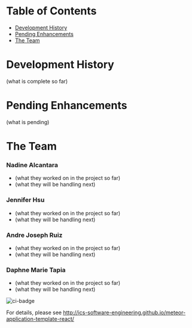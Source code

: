 # Table of Contents
* [Development History](#development-history)
* [Pending Enhancements](#pending-enhancements)
* [The Team](#the-team)

# Development History
(what is complete so far)

# Pending Enhancements
(what is pending)

# The Team
### Nadine Alcantara
* (what they worked on in the project so far)
* (what they will be handling next)

### Jennifer Hsu
* (what they worked on in the project so far)
* (what they will be handling next)

### Andre Joseph Ruiz
* (what they worked on in the project so far)
* (what they will be handling next)

### Daphne Marie Tapia
* (what they worked on in the project so far)
* (what they will be handling next)

![ci-badge](https://github.com/ics-software-engineering/meteor-application-template-react/workflows/ci-meteor-application-template-react/badge.svg)

For details, please see http://ics-software-engineering.github.io/meteor-application-template-react/
